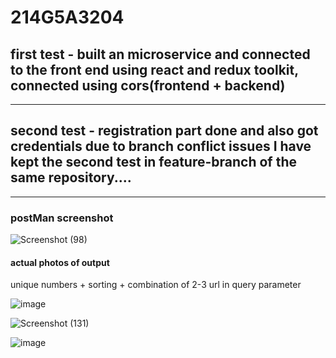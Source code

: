 # 214G5A3204
<h2>first test - built an microservice and connected to the front end using react and redux toolkit, connected using cors(frontend + backend)</h2>
<hr>
<h2>
  second test - registration part done and also got credentials
  due to branch conflict issues I have kept the second test in feature-branch of the same repository....
</h2>
<hr>


<h3>postMan screenshot</h3>

![Screenshot (98)](https://github.com/kethesainikhil/214G5A3204/assets/70809367/66952588-9ab8-4527-aac9-b3530d450004)

<h4>actual photos of output</h4>
<p>unique numbers + sorting + combination of 2-3 url in query parameter</p>


![image](https://github.com/kethesainikhil/214G5A3204/assets/70809367/020a412e-980b-40c1-b0ec-1927c1cbf4ee)


![Screenshot (131)](https://github.com/kethesainikhil/214G5A3204/assets/70809367/fc997c1d-5def-4d65-b9f2-0eddde8cffb1)



![image](https://github.com/kethesainikhil/214G5A3204/assets/70809367/08fd58e2-11e2-4f62-8718-c8b7c550a776)



